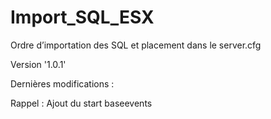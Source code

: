 # Import_SQL_ESX
Ordre d’importation des SQL et placement dans le server.cfg

Version '1.0.1'

Dernières modifications :

Rappel : Ajout du start baseevents
